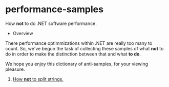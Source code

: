 # performance-samples
How **not** to do .NET software performance.

* Overview

There performance optimmizations within .NET are really too many to count.  So, we've begun the task of collecting these samples of what **not** to do in order to make the distinction between that and what **to do**.

We hope you enjoy this dictionary of anti-samples, for your viewing pleasure.

1. [How **not** to split strings.](./HowNotToSplitStrings/)
